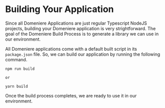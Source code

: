 # Building Your Application
Since all Domeniere Applications are just regular Typescript NodeJS projects, building your Domeniere application is very strightforward. The goal of the Domeniere Build Process is to generate a library we can use in our environment.

All Domeniere applications come with a default built script in its `package.json` file. So, we can build our application by running the following command.
```
npm run build

or

yarn build
```
Once the build process completes, we are ready to use it in our environment.